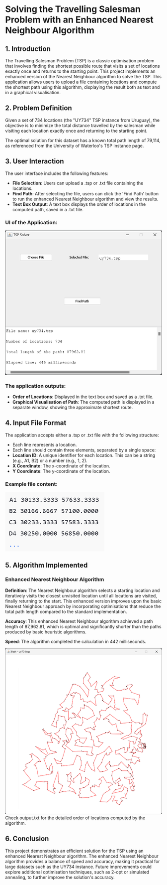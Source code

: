 # Solving the Travelling Salesman Problem with an Enhanced Nearest Neighbour Algorithm

## 1. Introduction

The Travelling Salesman Problem (TSP) is a classic optimisation problem that involves finding the shortest possible route that visits a set of locations exactly once and returns to the starting point. This project implements an enhanced version of the Nearest Neighbour algorithm to solve the TSP. This application allows users to upload a file containing locations and compute the shortest path using this algorithm, displaying the result both as text and in a graphical visualisation.

## 2. Problem Definition

Given a set of 734 locations (the "UY734" TSP instance from Uruguay), the objective is to minimize the total distance travelled by the salesman while visiting each location exactly once and returning to the starting point.

The optimal solution for this dataset has a known total path length of 79,114, as referenced from the University of Waterloo's TSP instance page.

## 3. User Interaction

The user interface includes the following features:

- **File Selection**: Users can upload a .tsp or .txt file containing the locations.
- **Find Path**: After selecting the file, users can click the 'Find Path' button to run the enhanced Nearest Neighbour algorithm and view the results.
- **Text Box Output**: A text box displays the order of locations in the computed path, saved in a .txt file.

### UI of the Application:

![Application UI](./readme-images/ui.png)

### The application outputs:

- **Order of Locations**: Displayed in the text box and saved as a .txt file.
- **Graphical Visualisation of Path**: The computed path is displayed in a separate window, showing the approximate shortest route.

## 4. Input File Format

The application accepts either a .tsp or .txt file with the following structure:

- Each line represents a location.
- Each line should contain three elements, separated by a single space:
- **Location ID**: A unique identifier for each location. This can be a string (e.g., A1, B2) or a number (e.g., 1, 2).
- **X Coordinate**: The x-coordinate of the location.
- **Y Coordinate**: The y-coordinate of the location.

### Example file content:

![Example File](./readme-images/appropriate_content.png)

## 5. Algorithm Implemented

### Enhanced Nearest Neighbour Algorithm

**Definition**: The Nearest Neighbour algorithm selects a starting location and iteratively visits the closest unvisited location until all locations are visited, finally returning to the start. This enhanced version improves upon the basic Nearest Neighbour approach by incorporating optimisations that reduce the total path length compared to the standard implementation.

**Accuracy**: This enhanced Nearest Neighbour algorithm achieved a path length of 87,962.81, which is optimal and significantly shorter than the paths produced by basic heuristic algorithms.

**Speed**: The algorithm completed the calculation in 442 milliseconds.

![Path Visualisation](./readme-images/path.png)
Check output.txt for the detailed order of locations computed by the algorithm.

## 6. Conclusion

This project demonstrates an efficient solution for the TSP using an enhanced Nearest Neighbour algorithm. The enhanced Nearest Neighbour algorithm provides a balance of speed and accuracy, making it practical for large datasets such as the UY734 instance. Future improvements could explore additional optimisation techniques, such as 2-opt or simulated annealing, to further improve the solution's accuracy.
